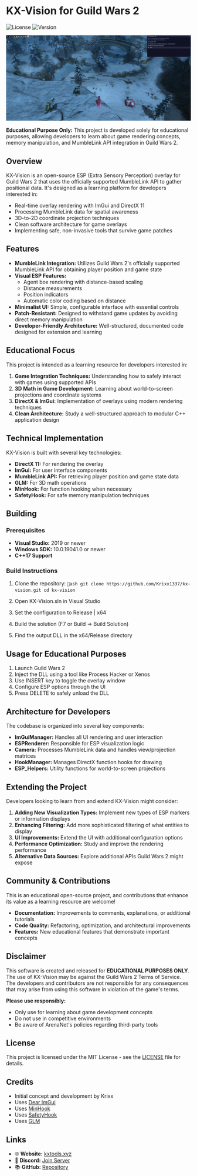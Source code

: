 # KX-Vision for Guild Wars 2

![License](https://img.shields.io/badge/license-MIT-blue.svg)
![Version](https://img.shields.io/badge/version-0.1-green.svg)

![KX-Vision GUI](images/gui.jpg)

**Educational Purpose Only:** This project is developed solely for educational purposes, allowing developers to learn about game rendering concepts, memory manipulation, and MumbleLink API integration in Guild Wars 2.

## Overview

KX-Vision is an open-source ESP (Extra Sensory Perception) overlay for Guild Wars 2 that uses the officially supported MumbleLink API to gather positional data. It's designed as a learning platform for developers interested in:

- Real-time overlay rendering with ImGui and DirectX 11
- Processing MumbleLink data for spatial awareness
- 3D-to-2D coordinate projection techniques
- Clean software architecture for game overlays
- Implementing safe, non-invasive tools that survive game patches

## Features

- **MumbleLink Integration:** Utilizes Guild Wars 2's officially supported MumbleLink API for obtaining player position and game state
- **Visual ESP Features:**
  - Agent box rendering with distance-based scaling
  - Distance measurements
  - Position indicators
  - Automatic color coding based on distance
- **Minimalist UI:** Simple, configurable interface with essential controls
- **Patch-Resistant:** Designed to withstand game updates by avoiding direct memory manipulation
- **Developer-Friendly Architecture:** Well-structured, documented code designed for extension and learning

## Educational Focus

This project is intended as a learning resource for developers interested in:

1. **Game Integration Techniques:** Understanding how to safely interact with games using supported APIs
2. **3D Math in Game Development:** Learning about world-to-screen projections and coordinate systems
3. **DirectX & ImGui:** Implementation of overlays using modern rendering techniques
4. **Clean Architecture:** Study a well-structured approach to modular C++ application design

## Technical Implementation

KX-Vision is built with several key technologies:

- **DirectX 11:** For rendering the overlay
- **ImGui:** For user interface components
- **MumbleLink API:** For retrieving player position and game state data
- **GLM:** For 3D math operations
- **MinHook:** For function hooking when necessary
- **SafetyHook:** For safe memory manipulation techniques

## Building

### Prerequisites

- **Visual Studio:** 2019 or newer
- **Windows SDK:** 10.0.19041.0 or newer
- **C++17 Support**

### Build Instructions

1. Clone the repository:
   `ash
   git clone https://github.com/Krixx1337/kx-vision.git
   cd kx-vision
   `

2. Open KX-Vision.sln in Visual Studio

3. Set the configuration to Release | x64

4. Build the solution (F7 or Build → Build Solution)

5. Find the output DLL in the x64/Release directory

## Usage for Educational Purposes

1. Launch Guild Wars 2
2. Inject the DLL using a tool like Process Hacker or Xenos
3. Use INSERT key to toggle the overlay window
4. Configure ESP options through the UI
5. Press DELETE to safely unload the DLL

## Architecture for Developers

The codebase is organized into several key components:

- **ImGuiManager:** Handles all UI rendering and user interaction
- **ESPRenderer:** Responsible for ESP visualization logic
- **Camera:** Processes MumbleLink data and handles view/projection matrices
- **HookManager:** Manages DirectX function hooks for drawing
- **ESP_Helpers:** Utility functions for world-to-screen projections

## Extending the Project

Developers looking to learn from and extend KX-Vision might consider:

1. **Adding New Visualization Types:** Implement new types of ESP markers or information displays
2. **Enhancing Filtering:** Add more sophisticated filtering of what entities to display
3. **UI Improvements:** Extend the UI with additional configuration options
4. **Performance Optimization:** Study and improve the rendering performance
5. **Alternative Data Sources:** Explore additional APIs Guild Wars 2 might expose

## Community & Contributions

This is an educational open-source project, and contributions that enhance its value as a learning resource are welcome!

- **Documentation:** Improvements to comments, explanations, or additional tutorials
- **Code Quality:** Refactoring, optimization, and architectural improvements
- **Features:** New educational features that demonstrate important concepts

## Disclaimer

This software is created and released for **EDUCATIONAL PURPOSES ONLY**. The use of KX-Vision may be against the Guild Wars 2 Terms of Service. The developers and contributors are not responsible for any consequences that may arise from using this software in violation of the game's terms.

**Please use responsibly:**
- Only use for learning about game development concepts
- Do not use in competitive environments
- Be aware of ArenaNet's policies regarding third-party tools

## License

This project is licensed under the MIT License - see the [LICENSE](LICENSE) file for details.

## Credits

- Initial concept and development by Krixx
- Uses [Dear ImGui](https://github.com/ocornut/imgui)
- Uses [MinHook](https://github.com/TsudaKageyu/minhook)
- Uses [SafetyHook](https://github.com/cursey/safetyhook)
- Uses [GLM](https://github.com/g-truc/glm)

## Links

- 🌐 **Website:** [kxtools.xyz](https://kxtools.xyz)
- 💬 **Discord:** [Join Server](https://discord.gg/z92rnB4kHm)
- 📚 **GitHub:** [Repository](https://github.com/Krixx1337/kx-vision)

